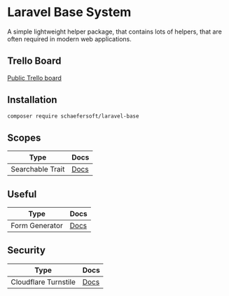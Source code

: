 # Laravel Base System

A simple lightweight helper package, that contains lots of helpers, that are often required in modern web applications.

## Trello Board
[Public Trello board](https://trello.com/b/EeykSYzV/laravel-base)

## Installation

```bash
composer require schaefersoft/laravel-base
```


## Scopes

| Type             | Docs                              |
|------------------|-----------------------------------|
| Searchable Trait | [Docs](docs/Scopes/Searchable.md) |

## Useful

| Type           | Docs                                 |
|----------------|--------------------------------------|
| Form Generator | [Docs](docs/Useful/FormGenerator.md) |

## Security

| Type                 | Docs                               |
|----------------------|------------------------------------|
| Cloudflare Turnstile | [Docs](docs/Security/Turnstile.md) |
